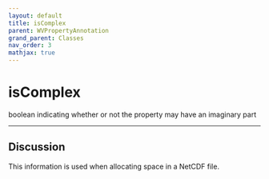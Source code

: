 ```yaml
---
layout: default
title: isComplex
parent: WVPropertyAnnotation
grand_parent: Classes
nav_order: 3
mathjax: true
---
```


#  isComplex

boolean indicating whether or not the property may have an imaginary part


---

## Discussion

  This information is used when allocating space in a NetCDF file.
  
